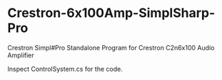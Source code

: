 # Crestron-6x100Amp-SimplSharp-Pro
Crestron Simpl#Pro Standalone Program for Crestron C2n6x100 Audio Amplifier

Inspect ControlSystem.cs for the code.
